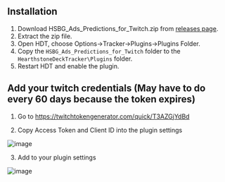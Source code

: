 ## Installation

1. Download HSBG_Ads_Predictions_for_Twitch.zip from [releases page](https://github.com/HS-Tools/hsbg-stream-automation/releases).
2. Extract the zip file.
3. Open HDT, choose Options->Tracker->Plugins->Plugins Folder.
4. Copy the `HSBG_Ads_Predictions_for_Twitch` folder to the `HearthstoneDeckTracker\Plugins` folder.
5. Restart HDT and enable the plugin.

## Add your twitch credentials (May have to do every 60 days because the token expires)
1. Go to https://twitchtokengenerator.com/quick/T3AZGjYdBd

2. Copy Access Token and Client ID into the plugin settings

![image](https://i.imgur.com/7DcITnC.png)

3. Add to your plugin settings

![image](https://i.imgur.com/oPgEdOH.png)
